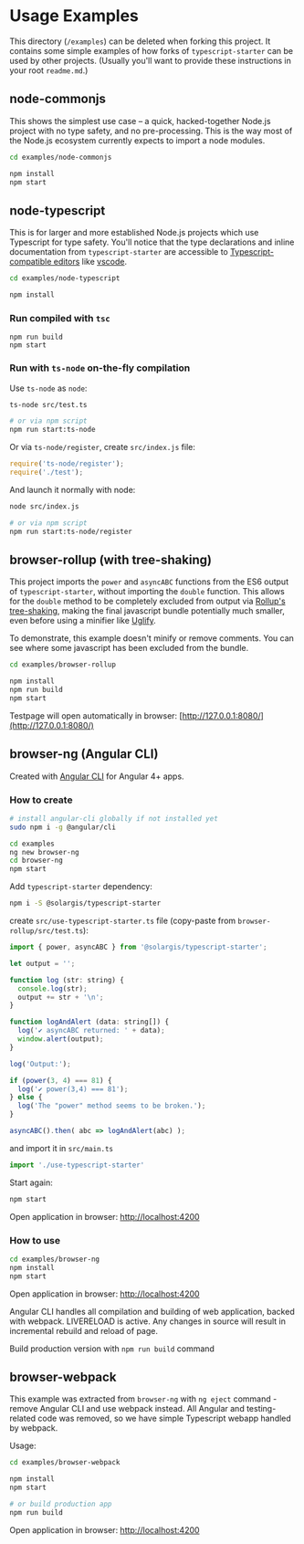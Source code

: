 # Usage Examples

This directory (`/examples`) can be deleted when forking this project. It contains some simple examples of how forks of `typescript-starter` can be used by other projects. (Usually you'll want to provide these instructions in your root `readme.md`.)

## node-commonjs

This shows the simplest use case – a quick, hacked-together Node.js project with no type safety, and no pre-processing. This is the way most of the Node.js ecosystem currently expects to import a node modules.

```bash
cd examples/node-commonjs

npm install
npm start
```

## node-typescript

This is for larger and more established Node.js projects which use Typescript for type safety. You'll notice that the type declarations and inline documentation from `typescript-starter` are accessible to [Typescript-compatible editors](https://github.com/Microsoft/TypeScript/wiki/TypeScript-Editor-Support) like [vscode](https://code.visualstudio.com/).

```bash
cd examples/node-typescript

npm install
```

### Run compiled with `tsc`

```
npm run build
npm start
```

### Run with `ts-node` on-the-fly compilation

Use `ts-node` as `node`:

```bash
ts-node src/test.ts

# or via npm script
npm run start:ts-node
```

Or via `ts-node/register`, create `src/index.js` file:

```javascript
require('ts-node/register');
require('./test');
```

And launch it normally with node:

```bash
node src/index.js

# or via npm script
npm run start:ts-node/register
```

## browser-rollup (with tree-shaking)

This project imports the `power` and `asyncABC` functions from the ES6 output of `typescript-starter`, without importing the `double` function. This allows for the `double` method to be completely excluded from output via [Rollup's tree-shaking](http://rollupjs.org/), making the final javascript bundle potentially much smaller, even before using a minifier like [Uglify](https://github.com/mishoo/UglifyJS2).

To demonstrate, this example doesn't minify or remove comments. You can see where some javascript has been excluded from the bundle.

```bash
cd examples/browser-rollup

npm install
npm run build
npm start
```

Testpage will open automatically in browser: [http://127.0.0.1:8080/](http://127.0.0.1:8080/)


## browser-ng (Angular CLI)

Created with [Angular CLI](https://cli.angular.io/) for Angular 4+ apps.

### How to create

```bash
# install angular-cli globally if not installed yet
sudo npm i -g @angular/cli

cd examples
ng new browser-ng
cd browser-ng
npm start
```

Add `typescript-starter` dependency:

```bash
npm i -S @solargis/typescript-starter
```

create `src/use-typescript-starter.ts` file (copy-paste from `browser-rollup/src/test.ts`):

```javascript
import { power, asyncABC } from '@solargis/typescript-starter';

let output = '';

function log (str: string) {
  console.log(str);
  output += str + '\n';
}

function logAndAlert (data: string[]) {
  log('✔ asyncABC returned: ' + data);
  window.alert(output);
}

log('Output:');

if (power(3, 4) === 81) {
  log('✔ power(3,4) === 81');
} else {
  log('The "power" method seems to be broken.');
}

asyncABC().then( abc => logAndAlert(abc) );
```

and import it in `src/main.ts`

```javascript
import './use-typescript-starter'
```

Start again:

```bash
npm start
```

Open application in browser: [http://localhost:4200](http://localhost:4200)

### How to use

```bash
cd examples/browser-ng
npm install
npm start
```

Open application in browser: [http://localhost:4200](http://localhost:4200)

Angular CLI handles all compilation and building of web application, backed with webpack.
LIVERELOAD is active. Any changes in source will result in incremental rebuild and reload of page. 

Build production version with `npm run build` command


## browser-webpack

This example was extracted from `browser-ng` with `ng eject` command - remove Angular CLI and use webpack instead.
All Angular and testing-related code was removed, so we have simple Typescript webapp handled by webpack.

Usage:

```bash
cd examples/browser-webpack

npm install
npm start

# or build production app
npm run build
```

Open application in browser: [http://localhost:4200](http://localhost:4200)